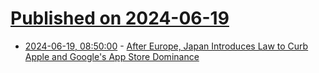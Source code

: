 # [Published on 2024-06-19](index.md)

* [2024-06-19, 08:50:00](https://soylentnews.org/article.pl?sid=24/06/18/034255&from=rss) - [After Europe, Japan Introduces Law to Curb Apple and Google's App Store Dominance](https://soylentnews.org/article.pl?sid=24/06/18/034255&from=rss)
